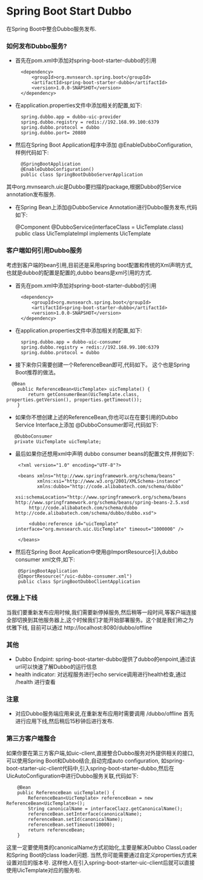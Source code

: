 Spring Boot Start Dubbo
=================================
在Spring Boot中整合Dubbo服务发布. 


### 如何发布Dubbo服务?

* 首先在pom.xml中添加对spring-boot-starter-dubbo的引用

       
        <dependency>
            <groupId>org.mvnsearch.spring.boot</groupId>
            <artifactId>spring-boot-starter-dubbo</artifactId>
            <version>1.0.0-SNAPSHOT</version>
        </dependency>
        
* 在application.properties文件中添加相关的配置,如下:


        spring.dubbo.app = dubbo-uic-provider
        spring.dubbo.registry = redis://192.168.99.100:6379
        spring.dubbo.protocol = dubbo
        spring.dubbo.port= 20880
        
* 然后在Spring Boot Application程序中添加 @EnableDubboConfiguration,样例代码如下:

     
     
        @SpringBootApplication
        @EnableDubboConfiguration()
        public class SpringBootDubboServerApplication 

其中org.mvnsearch.uic是Dubbo要扫描的package,根据Dubbo的Service annotation发布服务.

* 在Spring Bean上添加@DubboService Annotation进行Dubbo服务发布,代码如下:


    @Component
    @DubboService(interfaceClass = UicTemplate.class)
    public class UicTemplateImpl implements UicTemplate

### 客户端如何引用Dubbo服务

考虑到客户端的bean引用,目前还是采用spring boot配置和传统的Xml声明方式,也就是dubbo的配置是配置的,dubbo beans是xml引用的方式.

* 首先在pom.xml中添加对spring-boot-starter-dubbo的引用

       
        <dependency>
            <groupId>org.mvnsearch.spring.boot</groupId>
            <artifactId>spring-boot-starter-dubbo</artifactId>
            <version>1.0.0-SNAPSHOT</version>
        </dependency>

* 在application.properties文件中添加相关的配置,如下:


        spring.dubbo.app = dubbo-uic-consumer
        spring.dubbo.registry = redis://192.168.99.100:6379
        spring.dubbo.protocol = dubbo
     
* 接下来你只需要创建一个ReferenceBean即可,代码如下。 这个也是Spring Boot推荐的做法。

```
  @Bean
    public ReferenceBean<UicTemplate> uicTemplate() {
        return getConsumerBean(UicTemplate.class, properties.getVersion(), properties.getTimeout());
    }
```
* 如果你不想创建上述的ReferenceBean,你也可以在在要引用的Dubbo Service Interface上添加 @DubboConsumer即可,代码如下:
```
   @DubboConsumer
   private UicTemplate uicTemplate;
```
* 最后如果你还想用xml中声明 dubbo consumer beans的配置文件,样例如下:


       <?xml version="1.0" encoding="UTF-8"?>
       
       <beans xmlns="http://www.springframework.org/schema/beans"
              xmlns:xsi="http://www.w3.org/2001/XMLSchema-instance"
              xmlns:dubbo="http://code.alibabatech.com/schema/dubbo"
              xsi:schemaLocation="http://www.springframework.org/schema/beans http://www.springframework.org/schema/beans/spring-beans-2.5.xsd
           http://code.alibabatech.com/schema/dubbo http://code.alibabatech.com/schema/dubbo/dubbo.xsd">
       
           <dubbo:reference id="uicTemplate" interface="org.mvnsearch.uic.UicTemplate" timeout="1000000" />
       
       </beans>

* 然后在Spring Boot Application中使用@ImportResource引入dubbo consumer xml文件,如下:


       @SpringBootApplication
       @ImportResource("/uic-dubbo-consumer.xml")
       public class SpringBootDubboClientApplication

### 优雅上下线
当我们要重新发布应用时候,我们需要新停掉服务,然后稍等一段时间,等客户端连接全部切换到其他服务器上,这个时候我们才能开始部署服务。这个就是我们称之为优雅下线,
目前可以通过 http://localhost:8080/dubbo/offline

### 其他

* Dubbo Endpint: spring-boot-starter-dubbo提供了dubbo的enpoint,通过该url可以快速了解Dubbo的运行信息
* health indicator: 对远程服务进行echo service调用进行health检查,通过 /health 进行查看

### 注意

* 对应Dubbo服务端应用来说,在重新发布应用时需要调用 /dubbo/offline 首先进行应用下线,然后稍后15秒钟后进行发布.

### 第三方客户端整合

如果你要在第三方客户端,如uic-client,直接整合Dubbo服务对外提供相关的接口,可以使用Spring Boot和Dubbo结合,自动完成auto configuration,
如spring-boot-starter-uic-client代码中,引入spring-boot-starter-dubbo,然后在UicAutoConfiguration中进行Dubbo服务关联,代码如下:

        @Bean
        public ReferenceBean uicTemplate() {
            ReferenceBean<UicTemplate> referenceBean = new ReferenceBean<UicTemplate>();
            String canonicalName = interfaceClazz.getCanonicalName();
            referenceBean.setInterface(canonicalName);
            referenceBean.setId(canonicalName);
            referenceBean.setTimeout(10000);
            return referenceBean;
        }
这里一定要使用类的canonicalName方式初始化,主要是解决Dubbo ClassLoader和Spring Boot的class loader问题.
当然,你可能需要通过自定义properties方式来设置对应的版本号. 这样他人在引入spring-boot-starter-uic-client后就可以直接使用UicTemplate对应的服务啦.



